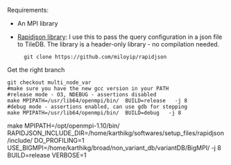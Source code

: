 Requirements:
* An MPI library
* [Rapidjson library](https://github.com/miloyip/rapidjson): I use this to pass the query configuration in a json file to TileDB. The library is a header-only library - no compilation needed.

        git clone https://github.com/miloyip/rapidjson

Get the right branch

    git checkout multi_node_var
    #make sure you have the new gcc version in your PATH
    #release mode - O3, NDEBUG - assertions disabled
    make MPIPATH=/usr/lib64/openmpi/bin/  BUILD=release   -j 8
    #debug mode - assertions enabled, can use gdb for stepping
    make MPIPATH=/usr/lib64/openmpi/bin/  BUILD=debug   -j 8

make MPIPATH=/opt/openmpi-1.10/bin/  RAPIDJSON_INCLUDE_DIR=/home/karthikg/softwares/setup_files/rapidjson/include/ DO_PROFILING=1 USE_BIGMPI=/home/karthikg/broad/non_variant_db/variantDB/BigMPI/ -j 8 BUILD=release VERBOSE=1